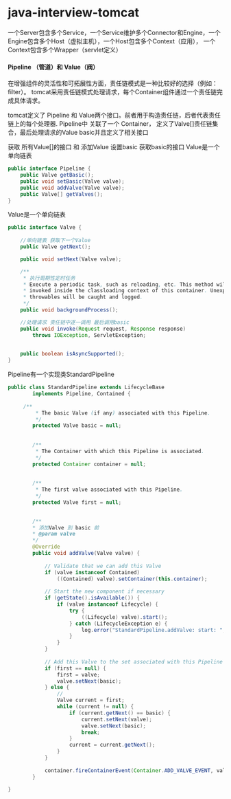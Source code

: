 # java-interview-tomcat
一个Server包含多个Service，一个Service维护多个Connector和Engine，一个Engine包含多个Host（虚拟主机），一个Host包含多个Context（应用），
一个Context包含多个Wrapper（servlet定义）




####    Pipeline （管道）和 Value（阀）
在增强组件的灵活性和可拓展性方面，责任链模式是一种比较好的选择（例如：filter）。
tomcat采用责任链模式处理请求，每个Container组件通过一个责任链完成具体请求。

tomcat定义了 Pipeline 和 Value两个接口。前者用于构造责任链，后者代表责任链上的每个处理器.
Pipeline中 关联了一个 Container， 定义了Valve[]责任链集合，最后处理请求的Value basic并且定义了相关接口

获取 所有Value[]的接口 和 添加Value 设置basic 获取basic的接口
Value是一个单向链表
```java
public interface Pipeline {
    public Valve getBasic();
    public void setBasic(Valve valve);
    public void addValve(Valve valve);
    public Valve[] getValves();
}
```
Value是一个单向链表
```java
public interface Valve {
    
    //单向链表 获取下一个Value
    public Valve getNext();

    public void setNext(Valve valve);

    /**
     * 执行周期性定时任务 
     * Execute a periodic task, such as reloading, etc. This method will be
     * invoked inside the classloading context of this container. Unexpected
     * throwables will be caught and logged.
     */
    public void backgroundProcess();

    //处理请求 责任链中逐一调用 最后调用basic
    public void invoke(Request request, Response response)
        throws IOException, ServletException;

    
    public boolean isAsyncSupported();
}

```
Pipeline有一个实现类StandardPipeline

```java
public class StandardPipeline extends LifecycleBase
        implements Pipeline, Contained {
    
     /**
         * The basic Valve (if any) associated with this Pipeline.
         */
        protected Valve basic = null;
    
    
        /**
         * The Container with which this Pipeline is associated.
         */
        protected Container container = null;
    
    
        /**
         * The first valve associated with this Pipeline.
         */
        protected Valve first = null;

        
        /**
        * 添加Valve 到 basic 前
        * @param valve
        */
        @Override
        public void addValve(Valve valve) {
    
            // Validate that we can add this Valve
            if (valve instanceof Contained)
                ((Contained) valve).setContainer(this.container);
    
            // Start the new component if necessary
            if (getState().isAvailable()) {
                if (valve instanceof Lifecycle) {
                    try {
                        ((Lifecycle) valve).start();
                    } catch (LifecycleException e) {
                        log.error("StandardPipeline.addValve: start: ", e);
                    }
                }
            }
    
            // Add this Valve to the set associated with this Pipeline
            if (first == null) {
                first = valve;
                valve.setNext(basic);
            } else {
                // 
                Valve current = first;
                while (current != null) {
                    if (current.getNext() == basic) {
                        current.setNext(valve);
                        valve.setNext(basic);
                        break;
                    }
                    current = current.getNext();
                }
            }
    
            container.fireContainerEvent(Container.ADD_VALVE_EVENT, valve);
        } 
       
}
```